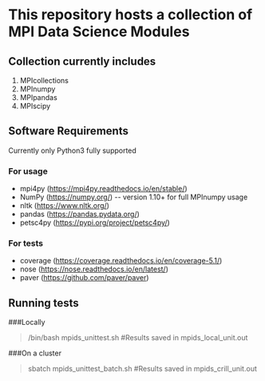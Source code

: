 # This repository hosts a collection of MPI Data Science Modules

## Collection currently includes
1. MPIcollections
2. MPInumpy
3. MPIpandas
4. MPIscipy

## Software Requirements
Currently only Python3 fully supported

### For usage
- mpi4py (https://mpi4py.readthedocs.io/en/stable/)
- NumPy (https://numpy.org/)
  -- version 1.10+ for full MPInumpy usage
- nltk (https://www.nltk.org/)
- pandas (https://pandas.pydata.org/)
- petsc4py (https://pypi.org/project/petsc4py/)

### For tests
- coverage (https://coverage.readthedocs.io/en/coverage-5.1/)
- nose (https://nose.readthedocs.io/en/latest/)
- paver (https://github.com/paver/paver)

## Running tests
###Locally
> /bin/bash mpids_unittest.sh #Results saved in mpids_local_unit.out

###On a cluster
> sbatch mpids_unittest_batch.sh #Results saved in mpids_crill_unit.out
